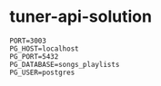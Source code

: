 # tuner-api-solution

```
PORT=3003
PG_HOST=localhost
PG_PORT=5432
PG_DATABASE=songs_playlists
PG_USER=postgres
```
